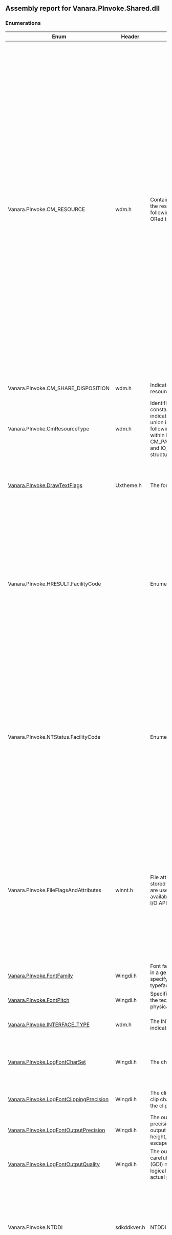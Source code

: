 ## Assembly report for Vanara.PInvoke.Shared.dll
### Enumerations
Enum | Header | Description | Values
---- | ---- | ---- | ----
Vanara.PInvoke.CM_RESOURCE | wdm.h| Contains flag bits that are specific to the resource type, as indicated in the following table. Flags can be bitwise-ORed together as appropriate. | CM_RESOURCE_DMA_8, CM_RESOURCE_MEMORY_READ_WRITE, CM_RESOURCE_PORT_MEMORY, DMAV3_TRANFER_WIDTH_8, CM_RESOURCE_INTERRUPT_LEVEL_SENSITIVE, CM_RESOURCE_DMA_16, CM_RESOURCE_CONNECTION_TYPE_FUNCTION_CONFIG, CM_RESOURCE_INTERRUPT_LATCHED, CM_RESOURCE_PORT_IO, CM_RESOURCE_MEMORY_READ_ONLY, CM_RESOURCE_CONNECTION_TYPE_SERIAL_I2C, DMAV3_TRANFER_WIDTH_16, CM_RESOURCE_INTERRUPT_LEVEL_LATCHED_BITS, CM_RESOURCE_CONNECTION_CLASS_GPIO, CM_RESOURCE_INTERRUPT_MESSAGE, CM_RESOURCE_DMA_32, CM_RESOURCE_CONNECTION_CLASS_SERIAL, DMAV3_TRANFER_WIDTH_32, CM_RESOURCE_CONNECTION_TYPE_GPIO_IO, CM_RESOURCE_CONNECTION_TYPE_SERIAL_SPI, CM_RESOURCE_MEMORY_WRITE_ONLY, CM_RESOURCE_MEMORY_WRITEABILITY_MASK, DMAV3_TRANFER_WIDTH_64, CM_RESOURCE_CONNECTION_TYPE_SERIAL_UART, CM_RESOURCE_CONNECTION_CLASS_FUNCTION_CONFIG, CM_RESOURCE_DMA_8_AND_16, CM_RESOURCE_INTERRUPT_POLICY_INCLUDED, DMAV3_TRANFER_WIDTH_128, CM_RESOURCE_MEMORY_PREFETCHABLE, CM_RESOURCE_PORT_10_BIT_DECODE, DMAV3_TRANFER_WIDTH_256, CM_RESOURCE_MEMORY_COMBINEDWRITE, CM_RESOURCE_DMA_BUS_MASTER, CM_RESOURCE_PORT_12_BIT_DECODE, CM_RESOURCE_PORT_16_BIT_DECODE, CM_RESOURCE_INTERRUPT_SECONDARY_INTERRUPT, CM_RESOURCE_MEMORY_24, CM_RESOURCE_DMA_TYPE_A, CM_RESOURCE_INTERRUPT_WAKE_HINT, CM_RESOURCE_DMA_TYPE_B, CM_RESOURCE_PORT_POSITIVE_DECODE, CM_RESOURCE_MEMORY_CACHEABLE, CM_RESOURCE_DMA_TYPE_F, CM_RESOURCE_PORT_PASSIVE_DECODE, CM_RESOURCE_MEMORY_WINDOW_DECODE, CM_RESOURCE_MEMORY_BAR, CM_RESOURCE_DMA_V3, CM_RESOURCE_PORT_WINDOW_DECODE, CM_RESOURCE_MEMORY_COMPAT_FOR_INACCESSIBLE_RANGE, CM_RESOURCE_PORT_BAR, CM_RESOURCE_MEMORY_LARGE_40, CM_RESOURCE_MEMORY_LARGE_48, CM_RESOURCE_MEMORY_LARGE_64, CM_RESOURCE_MEMORY_LARGE, CM_RESOURCE_INTERRUPT_MESSAGE_TOKEN
Vanara.PInvoke.CM_SHARE_DISPOSITION | wdm.h| Indicates whether the described resource can be shared. | CmResourceShareUndetermined, CmResourceShareDeviceExclusive, CmResourceShareDriverExclusive, CmResourceShareShared
Vanara.PInvoke.CmResourceType | wdm.h| Identifies the resource type. The constant value specified for Type indicates which structure within the u union is valid, as indicated in the following table. (These flags are used within both CM_PARTIAL_RESOURCE_DESCRIPTOR and IO_RESOURCE_DESCRIPTOR structures, except where noted.) | CmResourceTypeNull, CmResourceTypePort, CmResourceTypeInterrupt, CmResourceTypeMemory, CmResourceTypeDma, CmResourceTypeDeviceSpecific, CmResourceTypeBusNumber, CmResourceTypeMemoryLarge, CmResourceTypeNonArbitrated, CmResourceTypeConfigData, CmResourceTypeDevicePrivate, CmResourceTypePcCardConfig, CmResourceTypeMfCardConfig, CmResourceTypeConnection
[Vanara.PInvoke.DrawTextFlags](http://msdn2.microsoft.com/en-us/library/bb773199) | Uxtheme.h| The formatting options for DrawText. | DT_TOP, DT_LEFT, DT_CENTER, DT_RIGHT, DT_VCENTER, DT_BOTTOM, DT_WORDBREAK, DT_SINGLELINE, DT_EXPANDTABS, DT_TABSTOP, DT_NOCLIP, DT_EXTERNALLEADING, DT_CALCRECT, DT_NOPREFIX, DT_INTERNAL, DT_EDITCONTROL, DT_PATH_ELLIPSIS, DT_END_ELLIPSIS, DT_MODIFYSTRING, DT_RTLREADING, DT_WORD_ELLIPSIS, DT_NOFULLWIDTHCHARBREAK, DT_HIDEPREFIX, DT_PREFIXONLY
Vanara.PInvoke.HRESULT.FacilityCode | | Enumeration of facility codes | FACILITY_NULL, FACILITY_RPC, FACILITY_DISPATCH, FACILITY_STORAGE, FACILITY_ITF, FACILITY_WIN32, FACILITY_WINDOWS, FACILITY_SECURITY, FACILITY_SSPI, FACILITY_CONTROL, FACILITY_CERT, FACILITY_INTERNET, FACILITY_MEDIASERVER, FACILITY_MSMQ, FACILITY_SETUPAPI, FACILITY_SCARD, FACILITY_COMPLUS, FACILITY_AAF, FACILITY_URT, FACILITY_ACS, FACILITY_DPLAY, FACILITY_UMI, FACILITY_SXS, FACILITY_WINDOWS_CE, FACILITY_HTTP, FACILITY_USERMODE_COMMONLOG, FACILITY_USERMODE_FILTER_MANAGER, FACILITY_BACKGROUNDCOPY, FACILITY_CONFIGURATION, FACILITY_STATE_MANAGEMENT, FACILITY_METADIRECTORY, FACILITY_WINDOWSUPDATE, FACILITY_DIRECTORYSERVICE, FACILITY_GRAPHICS, FACILITY_SHELL, FACILITY_TPM_SERVICES, FACILITY_TPM_SOFTWARE, FACILITY_PLA, FACILITY_FVE, FACILITY_FWP, FACILITY_WINRM, FACILITY_NDIS, FACILITY_USERMODE_HYPERVISOR, FACILITY_CMI, FACILITY_USERMODE_VIRTUALIZATION, FACILITY_USERMODE_VOLMGR, FACILITY_BCD, FACILITY_USERMODE_VHD, FACILITY_SDIAG, FACILITY_WEBSERVICES, FACILITY_WINDOWS_DEFENDER, FACILITY_OPC
Vanara.PInvoke.NTStatus.FacilityCode | | Enumeration of facility codes | FACILITY_NULL, FACILITY_DEBUGGER, FACILITY_RPC_RUNTIME, FACILITY_RPC_STUBS, FACILITY_IO_ERROR_CODE, FACILITY_CODCLASS_ERROR_CODE, FACILITY_NTWIN32, FACILITY_NTCERT, FACILITY_NTSSPI, FACILITY_TERMINAL_SERVER, FACILTIY_MUI_ERROR_CODE, FACILITY_USB_ERROR_CODE, FACILITY_HID_ERROR_CODE, FACILITY_FIREWIRE_ERROR_CODE, FACILITY_CLUSTER_ERROR_CODE, FACILITY_ACPI_ERROR_CODE, FACILITY_SXS_ERROR_CODE, FACILITY_TRANSACTION, FACILITY_COMMONLOG, FACILITY_VIDEO, FACILITY_FILTER_MANAGER, FACILITY_MONITOR, FACILITY_GRAPHICS_KERNEL, FACILITY_DRIVER_FRAMEWORK, FACILITY_FVE_ERROR_CODE, FACILITY_FWP_ERROR_CODE, FACILITY_NDIS_ERROR_CODE, FACILITY_TPM, FACILITY_RTPM, FACILITY_HYPERVISOR, FACILITY_IPSEC, FACILITY_VIRTUALIZATION, FACILITY_VOLMGR, FACILITY_BCD_ERROR_CODE, FACILITY_WIN32K_NTUSER, FACILITY_WIN32K_NTGDI, FACILITY_RESUME_KEY_FILTER, FACILITY_RDBSS, FACILITY_BTH_ATT, FACILITY_SECUREBOOT, FACILITY_AUDIO_KERNEL, FACILITY_VSM, FACILITY_VOLSNAP, FACILITY_SDBUS, FACILITY_SHARED_VHDX, FACILITY_SMB, FACILITY_INTERIX, FACILITY_SPACES, FACILITY_SECURITY_CORE, FACILITY_SYSTEM_INTEGRITY, FACILITY_LICENSING, FACILITY_PLATFORM_MANIFEST, FACILITY_MAXIMUM_VALUE
Vanara.PInvoke.FileFlagsAndAttributes | winnt.h| File attributes are metadata values stored by the file system on disk and are used by the system and are available to developers via various file I/O APIs. | SECURITY_ANONYMOUS, FILE_ATTRIBUTE_READONLY, FILE_ATTRIBUTE_HIDDEN, FILE_ATTRIBUTE_SYSTEM, FILE_ATTRIBUTE_DIRECTORY, FILE_ATTRIBUTE_ARCHIVE, FILE_ATTRIBUTE_DEVICE, FILE_ATTRIBUTE_NORMAL, FILE_ATTRIBUTE_TEMPORARY, FILE_ATTRIBUTE_SPARSE_FILE, FILE_ATTRIBUTE_REPARSE_POINT, FILE_ATTRIBUTE_COMPRESSED, FILE_ATTRIBUTE_OFFLINE, FILE_ATTRIBUTE_NOT_CONTENT_INDEXED, FILE_ATTRIBUTE_ENCRYPTED, FILE_ATTRIBUTE_INTEGRITY_STREAM, SECURITY_IDENTIFICATION, FILE_ATTRIBUTE_VIRTUAL, FILE_ATTRIBUTE_NO_SCRUB_DATA, SECURITY_IMPERSONATION, SECURITY_DELEGATION, FILE_ATTRIBUTE_EA, SECURITY_CONTEXT_TRACKING, FILE_FLAG_FIRST_PIPE_INSTANCE, SECURITY_EFFECTIVE_ONLY, FILE_FLAG_OPEN_NO_RECALL, SECURITY_SQOS_PRESENT, FILE_FLAG_OPEN_REPARSE_POINT, FILE_FLAG_SESSION_AWARE, FILE_FLAG_POSIX_SEMANTICS, FILE_FLAG_BACKUP_SEMANTICS, FILE_FLAG_DELETE_ON_CLOSE, FILE_FLAG_SEQUENTIAL_SCAN, FILE_FLAG_RANDOM_ACCESS, FILE_FLAG_NO_BUFFERING, FILE_FLAG_OVERLAPPED, FILE_FLAG_WRITE_THROUGH
[Vanara.PInvoke.FontFamily](http://msdn2.microsoft.com/en-us/library/dd145037) | Wingdi.h| Font families describe the look of a font in a general way. They are intended for specifying fonts when the exact typeface desired is not available. | FF_DONTCARE, FF_ROMAN, FF_SWISS, FF_MODERN, FF_SCRIPT, FF_DECORATIVE
[Vanara.PInvoke.FontPitch](http://msdn2.microsoft.com/en-us/library/dd145037) | Wingdi.h| Specifies information about the pitch, the technology, and the family of a physical font. | DEFAULT_PITCH, FIXED_PITCH, TMPF_FIXED_PITCH, VARIABLE_PITCH, TMPF_VECTOR, TMPF_TRUETYPE, MONO_FONT, TMPF_DEVICE
[Vanara.PInvoke.INTERFACE_TYPE](http://msdn2.microsoft.com/en-us/library/4d20f3fd-d06e-420b-af69-9ef34addc611) | wdm.h| The <c>INTERFACE_TYPE</c> enumeration indicates the bus type. | Internal, Isa, Eisa, MicroChannel, TurboChannel, PCIBus, VMEBus, NuBus, PCMCIABus, CBus, MPIBus, MPSABus, ProcessorInternal, InternalPowerBus, PNPISABus, PNPBus, Vmcs, ACPIBus, MaximumInterfaceType, InterfaceTypeUndefined
[Vanara.PInvoke.LogFontCharSet](http://msdn2.microsoft.com/en-us/library/dd145037) | Wingdi.h| The character set. | ANSI_CHARSET, DEFAULT_CHARSET, SYMBOL_CHARSET, MAC_CHARSET, SHIFTJIS_CHARSET, HANGUL_CHARSET, HANGEUL_CHARSET, JOHAB_CHARSET, GB2312_CHARSET, CHINESEBIG5_CHARSET, GREEK_CHARSET, TURKISH_CHARSET, VIETNAMESE_CHARSET, HEBREW_CHARSET, ARABIC_CHARSET, BALTIC_CHARSET, RUSSIAN_CHARSET, THAI_CHARSET, EASTEUROPE_CHARSET, OEM_CHARSET
[Vanara.PInvoke.LogFontClippingPrecision](http://msdn2.microsoft.com/en-us/library/dd145037) | Wingdi.h| The clipping precision defines how to clip characters that are partially outside the clipping region. | CLIP_DEFAULT_PRECIS, CLIP_CHARACTER_PRECIS, CLIP_STROKE_PRECIS, CLIP_MASK, CLIP_LH_ANGLES, CLIP_TT_ALWAYS, CLIP_DFA_OVERRIDE, CLIP_DFA_DISABLE, CLIP_EMBEDDED
[Vanara.PInvoke.LogFontOutputPrecision](http://msdn2.microsoft.com/en-us/library/dd145037) | Wingdi.h| The output precision. The output precision defines how closely the output must match the requested font's height, width, character orientation, escapement, pitch, and font type. | OUT_DEFAULT_PRECIS, OUT_STRING_PRECIS, OUT_CHARACTER_PRECIS, OUT_STROKE_PRECIS, OUT_TT_PRECIS, OUT_DEVICE_PRECIS, OUT_RASTER_PRECIS, OUT_TT_ONLY_PRECIS, OUT_OUTLINE_PRECIS, OUT_SCREEN_OUTLINE_PRECIS, OUT_PS_ONLY_PRECIS
[Vanara.PInvoke.LogFontOutputQuality](http://msdn2.microsoft.com/en-us/library/dd145037) | Wingdi.h| The output quality defines how carefully the graphics device interface (GDI) must attempt to match the logical-font attributes to those of an actual physical font. | DEFAULT_QUALITY, DRAFT_QUALITY, PROOF_QUALITY, NONANTIALIASED_QUALITY, ANTIALIASED_QUALITY, CLEARTYPE_QUALITY, CLEARTYPE_NATURAL_QUALITY
Vanara.PInvoke.NTDDI | sdkddkver.h| NTDDI version constants | NTDDI_WIN2K, NTDDI_WIN2KSP1, NTDDI_WIN2KSP2, NTDDI_WIN2KSP3, NTDDI_WIN2KSP4, NTDDI_WINXP, NTDDI_WINXPSP1, NTDDI_WINXPSP2, NTDDI_WINXPSP3, NTDDI_WINXPSP4, NTDDI_WS03, NTDDI_WS03SP1, NTDDI_WS03SP2, NTDDI_WS03SP3, NTDDI_WS03SP4, NTDDI_VISTA, NTDDI_LONGHORN, NTDDI_WIN6, NTDDI_VISTASP1, NTDDI_WS08, NTDDI_WIN6SP1, NTDDI_WIN6SP2, NTDDI_VISTASP2, NTDDI_WS08SP2, NTDDI_WS08SP3, NTDDI_VISTASP3, NTDDI_WIN6SP3, NTDDI_VISTASP4, NTDDI_WIN6SP4, NTDDI_WS08SP4, NTDDI_WIN7, NTDDI_WIN8, NTDDI_WINBLUE, NTDDI_WINTHRESHOLD, NTDDI_WIN10, NTDDI_WIN10_TH2, NTDDI_WIN10_RS1, NTDDI_WIN10_RS2, NTDDI_WIN10_RS3, NTDDI_WIN10_RS4, NTDDI_WIN10_RS5, NTDDI_WIN10_19H1
Vanara.PInvoke.ObjectTypeListLevel | | Valid values for the `Vanara.PInvoke.OBJECT_TYPE_LIST.level` field. | ACCESS_OBJECT_GUID, ACCESS_PROPERTY_SET_GUID, ACCESS_PROPERTY_GUID, ACCESS_MAX_LEVEL
Vanara.PInvoke.PInvokeClient | | Flags that determine the minimum supported client(s) for a P/Invoke function. | None, Windows2000, WindowsXP, WindowsXP_SP2, WindowsVista, WindowsVista_SP2, Windows7, Windows8, Windows81, Windows10
Vanara.PInvoke.ProcessorArchitecture | winnt.h| Processor architecture | PROCESSOR_ARCHITECTURE_INTEL, PROCESSOR_ARCHITECTURE_MIPS, PROCESSOR_ARCHITECTURE_ALPHA, PROCESSOR_ARCHITECTURE_PPC, PROCESSOR_ARCHITECTURE_SHX, PROCESSOR_ARCHITECTURE_ARM, PROCESSOR_ARCHITECTURE_IA64, PROCESSOR_ARCHITECTURE_ALPHA64, PROCESSOR_ARCHITECTURE_MSIL, PROCESSOR_ARCHITECTURE_AMD64, PROCESSOR_ARCHITECTURE_IA32_ON_WIN64, PROCESSOR_ARCHITECTURE_NEUTRAL, PROCESSOR_ARCHITECTURE_ARM64, PROCESSOR_ARCHITECTURE_ARM32_ON_WIN64, PROCESSOR_ARCHITECTURE_UNKNOWN
Vanara.PInvoke.REG_VALUE_TYPE | winnt.h| A registry value can store data in various formats. When you store data under a registry value, for instance by calling the RegSetValueEx function, you can specify one of the following values to indicate the type of data being stored. When you retrieve a registry value, functions such as RegQueryValueEx use these values to indicate the type of data retrieved. | REG_NONE, REG_SZ, REG_EXPAND_SZ, REG_BINARY, REG_DWORD_LITTLE_ENDIAN, REG_DWORD, REG_DWORD_BIG_ENDIAN, REG_LINK, REG_MULTI_SZ, REG_RESOURCE_LIST, REG_FULL_RESOURCE_DESCRIPTOR, REG_RESOURCE_REQUIREMENTS_LIST, REG_QWORD_LITTLE_ENDIAN, REG_QWORD
Vanara.PInvoke.ResourceType | | Predefined resource types. | RT_CURSOR, RT_BITMAP, RT_ICON, RT_MENU, RT_DIALOG, RT_STRING, RT_FONTDIR, RT_FONT, RT_ACCELERATOR, RT_RCDATA, RT_MESSAGETABLE, RT_GROUP_CURSOR, RT_GROUP_ICON, RT_VERSION, RT_DLGINCLUDE, RT_PLUGPLAY, RT_VXD, RT_ANICURSOR, RT_ANIICON, RT_HTML, RT_MANIFEST
Vanara.PInvoke.SECURITY_INFORMATION | winnt.h| The SECURITY_INFORMATION data type identifies the object-related security information being set or queried. This security information includes: | OWNER_SECURITY_INFORMATION, GROUP_SECURITY_INFORMATION, DACL_SECURITY_INFORMATION, SACL_SECURITY_INFORMATION, LABEL_SECURITY_INFORMATION, ATTRIBUTE_SECURITY_INFORMATION, SCOPE_SECURITY_INFORMATION, PROCESS_TRUST_LABEL_SECURITY_INFORMATION, BACKUP_SECURITY_INFORMATION, UNPROTECTED_SACL_SECURITY_INFORMATION, UNPROTECTED_DACL_SECURITY_INFORMATION, PROTECTED_SACL_SECURITY_INFORMATION, PROTECTED_DACL_SECURITY_INFORMATION
Vanara.PInvoke.HRESULT.SeverityLevel | | A value indicating whether an `Vanara.PInvoke.HRESULT` is a success (Severity bit 31 equals 0). | Success, Fail
Vanara.PInvoke.NTStatus.SeverityLevel | | A value indicating the severity of an `Vanara.PInvoke.NTStatus` value (bits 30-31). | STATUS_SEVERITY_SUCCESS, STATUS_SEVERITY_INFORMATIONAL, STATUS_SEVERITY_WARNING, STATUS_SEVERITY_ERROR
[Vanara.PInvoke.ShowWindowCommand](http://msdn2.microsoft.com/en-us/library/bb759784) | WinUser.h| The flags that specify how an application is to be displayed when it is opened. | SW_HIDE, SW_SHOWNORMAL, SW_NORMAL, SW_SHOWMINIMIZED, SW_SHOWMAXIMIZED, SW_MAXIMIZE, SW_SHOWNOACTIVATE, SW_SHOW, SW_MINIMIZE, SW_SHOWMINNOACTIVE, SW_SHOWNA, SW_RESTORE, SW_SHOWDEFAULT, SW_FORCEMINIMIZE
[Vanara.PInvoke.STGM](http://msdn2.microsoft.com/en-us/library/aa380337) | ObjBase.h| The STGM constants are flags that indicate conditions for creating and deleting the object and access modes for the object. The STGM constants are included in the IStorage, IStream, and IPropertySetStorage interfaces and in the StgCreateDocfile, StgCreateStorageEx, StgCreateDocfileOnILockBytes, StgOpenStorage, and StgOpenStorageEx functions. <para> These elements are often combined using an OR operator. They are interpreted in groups as listed in the following table. It is not valid to use more than one element from a single group. | STGM_DIRECT, STGM_FAILIFTHERE, STGM_READ, STGM_WRITE, STGM_READWRITE, STGM_SHARE_EXCLUSIVE, STGM_SHARE_DENY_WRITE, STGM_SHARE_DENY_READ, STGM_SHARE_DENY_NONE, STGM_CREATE, STGM_TRANSACTED, STGM_CONVERT, STGM_PRIORITY, STGM_NOSCRATCH, STGM_NOSNAPSHOT, STGM_DIRECT_SWMR, STGM_DELETEONRELEASE, STGM_SIMPLE
[Vanara.PInvoke.SystemColorIndex](http://msdn2.microsoft.com/en-us/library/ms724371) | WinUser.h| Color index used to get a system color from <c>GetSysColor</c>. | COLOR_SCROLLBAR, COLOR_BACKGROUND, COLOR_DESKTOP, COLOR_ACTIVECAPTION, COLOR_INACTIVECAPTION, COLOR_MENU, COLOR_WINDOW, COLOR_WINDOWFRAME, COLOR_MENUTEXT, COLOR_WINDOWTEXT, COLOR_CAPTIONTEXT, COLOR_ACTIVEBORDER, COLOR_INACTIVEBORDER, COLOR_APPWORKSPACE, COLOR_HIGHLIGHT, COLOR_HIGHLIGHTTEXT, COLOR_BTNFACE, COLOR_3DFACE, COLOR_BTNSHADOW, COLOR_3DSHADOW, COLOR_GRAYTEXT, COLOR_BTNTEXT, COLOR_INACTIVECAPTIONTEXT, COLOR_3DHILIGHT, COLOR_BTNHILIGHT, COLOR_BTNHIGHLIGHT, COLOR_3DHIGHLIGHT, COLOR_3DDKSHADOW, COLOR_3DLIGHT, COLOR_INFOTEXT, COLOR_INFOBK, COLOR_HOTLIGHT, COLOR_GRADIENTACTIVECAPTION, COLOR_GRADIENTINACTIVECAPTION, COLOR_MENUHILIGHT, COLOR_MENUBAR
Vanara.PInvoke.SystemShutDownReason | | Flags used in the ExitWindowsEx, InitiateShutdown and InitiateSystemShutdownEx functions. | SHTDN_REASON_MAJOR_OTHER, SHTDN_REASON_MINOR_OTHER, SHTDN_REASON_MAJOR_NONE, SHTDN_REASON_MINOR_MAINTENANCE, SHTDN_REASON_MINOR_INSTALLATION, SHTDN_REASON_MINOR_UPGRADE, SHTDN_REASON_MINOR_RECONFIG, SHTDN_REASON_MINOR_HUNG, SHTDN_REASON_MINOR_UNSTABLE, SHTDN_REASON_MINOR_DISK, SHTDN_REASON_MINOR_PROCESSOR, SHTDN_REASON_MINOR_NETWORKCARD, SHTDN_REASON_MINOR_POWER_SUPPLY, SHTDN_REASON_MINOR_CORDUNPLUGGED, SHTDN_REASON_MINOR_ENVIRONMENT, SHTDN_REASON_MINOR_HARDWARE_DRIVER, SHTDN_REASON_MINOR_OTHERDRIVER, SHTDN_REASON_MINOR_BLUESCREEN, SHTDN_REASON_MINOR_SERVICEPACK, SHTDN_REASON_MINOR_HOTFIX, SHTDN_REASON_MINOR_SECURITYFIX, SHTDN_REASON_MINOR_SECURITY, SHTDN_REASON_MINOR_NETWORK_CONNECTIVITY, SHTDN_REASON_MINOR_WMI, SHTDN_REASON_MINOR_SERVICEPACK_UNINSTALL, SHTDN_REASON_MINOR_HOTFIX_UNINSTALL, SHTDN_REASON_MINOR_SECURITYFIX_UNINSTALL, SHTDN_REASON_MINOR_MMC, SHTDN_REASON_MINOR_SYSTEMRESTORE, SHTDN_REASON_MINOR_TERMSRV, SHTDN_REASON_MINOR_DC_PROMOTION, SHTDN_REASON_MINOR_DC_DEMOTION, SHTDN_REASON_MINOR_NONE, SHTDN_REASON_UNKNOWN, SHTDN_REASON_MAJOR_HARDWARE, SHTDN_REASON_MAJOR_OPERATINGSYSTEM, SHTDN_REASON_MAJOR_SOFTWARE, SHTDN_REASON_MAJOR_APPLICATION, SHTDN_REASON_MAJOR_SYSTEM, SHTDN_REASON_MAJOR_POWER, SHTDN_REASON_MAJOR_LEGACY_API, SHTDN_REASON_FLAG_COMMENT_REQUIRED, SHTDN_REASON_FLAG_DIRTY_PROBLEM_ID_REQUIRED, SHTDN_REASON_FLAG_CLEAN_UI, SHTDN_REASON_FLAG_DIRTY_UI, SHTDN_REASON_FLAG_MOBILE_UI_RESERVED, SHTDN_REASON_FLAG_USER_DEFINED, SHTDN_REASON_FLAG_PLANNED, SHTDN_REASON_LEGACY_API
Vanara.PInvoke.WIN32_WINNT | sdkddkver.h| _WIN32_WINNT version constants | _WIN32_WINNT_NT4, _WIN32_WINNT_WIN2K, _WIN32_WINNT_WINXP, _WIN32_WINNT_WS03, _WIN32_WINNT_WIN6, _WIN32_WINNT_VISTA, _WIN32_WINNT_WS08, _WIN32_WINNT_LONGHORN, _WIN32_WINNT_WIN7, _WIN32_WINNT_WIN8, _WIN32_WINNT_WINBLUE, _WIN32_WINNT_WINTHRESHOLD, _WIN32_WINNT_WIN10
### Structures
Struct | Header | Description
---- | ---- | ----
Vanara.PInvoke.ACCESS_MASK | | Access flags.
Vanara.PInvoke.CM_PARTIAL_RESOURCE_DESCRIPTOR.BusNumber | | 
[Vanara.PInvoke.CM_FULL_RESOURCE_DESCRIPTOR](http://msdn2.microsoft.com/en-us/library/e405c545-da0c-4b47-84c2-dd26d746da94) | wdm.h| <para> The <c>CM_FULL_RESOURCE_DESCRIPTOR</c> structure specifies a set of system hardware resources of various types, assigned to a device that is connected to a specific bus. This structure is contained within a CM_RESOURCE_LIST structure. </para>
[Vanara.PInvoke.CM_PARTIAL_RESOURCE_DESCRIPTOR](http://msdn2.microsoft.com/en-us/library/96bf7bab-b8f5-439c-8717-ea6956ed0213) | wdm.h| The <c>CM_PARTIAL_RESOURCE_DESCRIPTOR</c> structure specifies one or more system hardware resources, of a single type, assigned to a device. This structure is used to create an array within a CM_PARTIAL_RESOURCE_LIST structure.
[Vanara.PInvoke.CM_PARTIAL_RESOURCE_LIST](http://msdn2.microsoft.com/en-us/library/f16b26f5-1f32-4c2e-83ec-0a0f79a4be85) | wdm.h| <para> The <c>CM_PARTIAL_RESOURCE_LIST</c> structure specifies a set of system hardware resources, of various types, assigned to a device. This structure is contained within a CM_FULL_RESOURCE_DESCRIPTOR structure. </para>
[Vanara.PInvoke.CM_RESOURCE_LIST](http://msdn2.microsoft.com/en-us/library/01f31255-a4f7-4a16-9238-a7391bb850d1) | wdm.h| The <c>CM_RESOURCE_LIST</c> structure specifies all of the system hardware resources assigned to a device.
[Vanara.PInvoke.COLORREF](http://msdn2.microsoft.com/en-us/library/dd183449) | Windef.h| The COLORREF value is used to specify an RGB color in the form <c>0x00bbggrr</c>.
Vanara.PInvoke.CM_PARTIAL_RESOURCE_DESCRIPTOR.Connection | | 
Vanara.PInvoke.CM_PARTIAL_RESOURCE_DESCRIPTOR.DevicePrivate | | 
Vanara.PInvoke.CM_PARTIAL_RESOURCE_DESCRIPTOR.DeviceSpecificData | | 
Vanara.PInvoke.CM_PARTIAL_RESOURCE_DESCRIPTOR.Dma | | 
Vanara.PInvoke.CM_PARTIAL_RESOURCE_DESCRIPTOR.DmaV3 | | 
Vanara.PInvoke.CM_PARTIAL_RESOURCE_DESCRIPTOR.Generic | | 
Vanara.PInvoke.HACCEL | | Provides a handle to an accelerator table.
Vanara.PInvoke.HANDLE | | Provides a generic handle.
Vanara.PInvoke.HBITMAP | | Provides a handle to a bitmap.
Vanara.PInvoke.HBRUSH | | Provides a handle to a drawing brush.
Vanara.PInvoke.HCURSOR | | Provides a handle to a Windows cursor.
Vanara.PInvoke.HDC | | Provides a handle to a graphic device context.
Vanara.PInvoke.HDESK | | Provides a handle to a desktop.
Vanara.PInvoke.HDPA | | Provides a handle to a DPA.
Vanara.PInvoke.HDROP | | Provides a handle to a Windows drop operation.
Vanara.PInvoke.HDSA | | Provides a handle to a DSA.
Vanara.PInvoke.HDWP | | Provides a handle to a deferred windows position.
Vanara.PInvoke.HENHMETAFILE | | Provides a handle to an enhanced metafile.
Vanara.PInvoke.HFILE | | Provides a handle to a file.
Vanara.PInvoke.HFONT | | Provides a handle to a font.
Vanara.PInvoke.HGDIOBJ | | Provides a handle to a graphic device object.
Vanara.PInvoke.HICON | | Provides a handle to a Windows icon.
Vanara.PInvoke.HIMAGELIST | | Provides a handle to a Windows image list.
Vanara.PInvoke.HINSTANCE | | Provides a handle to a module or library instance.
Vanara.PInvoke.HKEY | | Provides a handle to a Windows registry key.
Vanara.PInvoke.HMENU | | Provides a handle to a menu.
Vanara.PInvoke.HMETAFILE | | Provides a handle to a metafile.
Vanara.PInvoke.HMONITOR | | Provides a handle to a monitor.
Vanara.PInvoke.HPALETTE | | Provides a handle to a palette.
Vanara.PInvoke.HPEN | | Provides a handle to a drawing pen.
Vanara.PInvoke.HPROCESS | | Provides a handle to a process.
Vanara.PInvoke.HPROPSHEET | | Provides a handle to a Windows property sheet.
Vanara.PInvoke.HPROPSHEETPAGE | | Provides a handle to a property sheet page.
Vanara.PInvoke.HRESULT | | Formal replacement for the Windows HRESULT definition. In windows.h, it is a defined UINT value. For .NET, this class strongly types the value.
Vanara.PInvoke.HRGN | | Provides a handle to a drawing region.
Vanara.PInvoke.HTHEME | | Provides a handle to a Windows theme.
Vanara.PInvoke.HTHREAD | | Provides a handle to a thread.
Vanara.PInvoke.HTHUMBNAIL | | Provides a handle to a Windows thumbnail.
Vanara.PInvoke.HTOKEN | | Provides a handle to an access token .
Vanara.PInvoke.HWINSTA | | Provides a handle to a windows station.
Vanara.PInvoke.HWND | | Provides a handle to a window or dialog.
Vanara.PInvoke.CM_PARTIAL_RESOURCE_DESCRIPTOR.Interrupt | | 
Vanara.PInvoke.LCID | | 
[Vanara.PInvoke.LOGFONT](http://msdn2.microsoft.com/en-us/library/dd145037) | Wingdi.h| The LOGFONT structure defines the attributes of a font.
Vanara.PInvoke.CM_PARTIAL_RESOURCE_DESCRIPTOR.Memory40 | | 
Vanara.PInvoke.CM_PARTIAL_RESOURCE_DESCRIPTOR.Memory48 | | 
Vanara.PInvoke.CM_PARTIAL_RESOURCE_DESCRIPTOR.Memory64 | | 
Vanara.PInvoke.CM_PARTIAL_RESOURCE_DESCRIPTOR.MessageInterruptRaw | | 
Vanara.PInvoke.MSG | | Contains message information from a thread's message queue.
Vanara.PInvoke.NTStatus | | Formal replacement for the Windows NTStatus definition. In ntstatus.h, it is a defined UINT value. For .NET, this class strongly types the value.
[Vanara.PInvoke.OBJECT_TYPE_LIST](http://msdn2.microsoft.com/en-us/library/c729ff1a-65f3-4f6f-84dd-5700aead75ce) | winnt.h| The <c>OBJECT_TYPE_LIST</c> structure identifies an object type element in a hierarchy of object types. The AccessCheckByType functions use an array of <c>OBJECT_TYPE_LIST</c> structures to define a hierarchy of an object and its subobjects, such as property sets and properties.
Vanara.PInvoke.PACE | | Provides a pointer to an access control entry.
Vanara.PInvoke.PACL | | Provides a pointer to an access control list.
Vanara.PInvoke.POINTS | | The POINTS structure defines the coordinates of a point.
Vanara.PInvoke.PRECT | | Defines the coordinates of the upper-left and lower-right corners of a rectangle.
Vanara.PInvoke.PSECURITY_DESCRIPTOR | | Provides a pointer to a security descriptor.
Vanara.PInvoke.PSID | | Provides a pointer to a security identifier.
Vanara.PInvoke.RECT | | Defines the coordinates of the upper-left and lower-right corners of a rectangle.
Vanara.PInvoke.ResourceId | | Helper structure to use for a pointer that can morph into a string, pointer or integer.
Vanara.PInvoke.SECURITY_ATTRIBUTES | | The SECURITY_ATTRIBUTES structure contains the security descriptor for an object and specifies whether the handle retrieved by specifying this structure is inheritable. This structure provides security settings for objects created by various functions, such as CreateFile, CreatePipe, CreateProcess, RegCreateKeyEx, or RegSaveKeyEx.
[Vanara.PInvoke.SIZE](http://msdn2.microsoft.com/en-us/library/dd145106) | Windef.h| The <c>SIZE</c> structure specifies the width and height of a rectangle.
Vanara.PInvoke.SYSTEMTIME | | Specifies a date and time, using individual members for the month, day, year, weekday, hour, minute, second, and millisecond. The time is either in coordinated universal time (UTC) or local time, depending on the function that is being called.
Vanara.PInvoke.CM_PARTIAL_RESOURCE_DESCRIPTOR.union | | 
Vanara.PInvoke.WIN32_FIND_DATA | | Contains information about the file that is found by the FindFirstFile, FindFirstFileEx, or FindNextFile function.
Vanara.PInvoke.Win32Error | | Represents a Win32 Error Code. This can be used in place of a return value.
### Interfaces
Interface | Header | Description
---- | ---- | ----
Vanara.PInvoke.IErrorProvider | | Common properties and methods for errors.
Vanara.PInvoke.IGraphicsObjectHandle | | Signals that a structure or class holds a handle to a synchronization object.
Vanara.PInvoke.IHandle | | Signals that a structure or class holds a HANDLE.
Vanara.PInvoke.IKernelHandle | | Signals that a structure or class holds a handle to a synchronization object.
Vanara.PInvoke.ISecurityObject | | Signals that a structure or class holds a pointer to a security object.
Vanara.PInvoke.IShellHandle | | Signals that a structure or class holds a handle to a synchronization object.
Vanara.PInvoke.ISyncHandle | | Signals that a structure or class holds a handle to a synchronization object.
Vanara.PInvoke.IUserHandle | | Signals that a structure or class holds a handle to a synchronization object.
### Classes
Class | Header | Description
---- | ---- | ----
Vanara.PInvoke.AssociateAttribute | | Associates a Guid with an element.
Vanara.Collections.IEnumFromCom<T>.ComTryGetNext | | Delegate that gets the next value in an enumeration and returns true or returns false to indicate there are no more items in the enumeration.
Vanara.InteropServices.CoTaskMemStringMarshaler | | Marshals strings that are allocated by native code and must be freed using CoTaskMemFree after use.
Vanara.PInvoke.FunctionHelper | | Generic functions to help with standard function patterns like getting a string from a method.
Vanara.Collections.IEnumFromCom<T> | | Creates an enumerable class from a get next method in the form of HRESULT Next(uint, TItem[], out uint) and a reset method. Useful if a class doesn't support `System.Collections.IEnumerable` or `System.Collections.Generic.IEnumerable`1` like some COM objects.
Vanara.Collections.IEnumFromIndexer<T> | | Creates an enumerable class from a counter and an indexer. Useful if a class doesn't support `System.Collections.IEnumerable` or `System.Collections.Generic.IEnumerable`1` like some COM objects.
Vanara.Collections.IEnumFromNext<T> | | Creates an enumerable class from a get next method and a reset method. Useful if a class doesn't support `System.Collections.IEnumerable` or `System.Collections.Generic.IEnumerable`1` like some COM objects.
Vanara.PInvoke.Lib | | Holds string values for all used external API libraries.
Vanara.PInvoke.Macros | | Platform invokable enumerated types, constants and functions from windows.h
Vanara.InteropServices.NullTermStringArrayMarshaler | | Marshals an array of strings to a concatenated list of strings with an extra NULL terminator.
Vanara.PInvoke.OverlappedAsync | | Helper methods to work with asynchronous methods using `System.Threading.NativeOverlapped`.
Vanara.PInvoke.OverlappedAsync.OverlappedAsyncResult | | Holds all pertinent information for handling results and errors in an overlapped set of method calls.
Vanara.Extensions.PInvokeClientExtensions | | Extension methods for `Vanara.PInvoke.PInvokeClient`.
Vanara.PInvoke.PInvokeDataAttribute | | Captures information about P/Invoke calls.
Vanara.PInvoke.PRECT | | Defines the coordinates of the upper-left and lower-right corners of a rectangle.
Vanara.PInvoke.FunctionHelper.PtrFunc<T> | | Delegate to get the size of memory allocated to a pointer.
Vanara.Extensions.RegistryTypeExt | | Extension methods for registry types.
Vanara.InteropServices.SafeElementArray<T> | | A safe unmanaged array of structures allocated on the global heap with a prefix type (usually a uint or int) that determines the count of elements.
Vanara.PInvoke.SafeHANDLE | | Base class for all native handles.
Vanara.InteropServices.SafeNativeArray<T> | | A safe unmanaged array of structures allocated on the global heap. Array size determined by allocated memory size divided by size of structure.
Vanara.InteropServices.SafeNativeArrayBase<T> | | A safe unmanaged array of structures. Array size determined by size of structure.
Vanara.InteropServices.SafeNativeLinkedList<T> | | A safe unmanaged linked list of structures allocated on the global heap.
Vanara.PInvoke.SafeResourceId | | Represents a system resource name that can identify as a string, integer, or pointer.
Vanara.PInvoke.FunctionHelper.SBFunc<T> | | Delegate that takes and StringBuilder and initial size and returns a result.
Vanara.PInvoke.SECURITY_ATTRIBUTES | | The SECURITY_ATTRIBUTES structure contains the security descriptor for an object and specifies whether the handle retrieved by specifying this structure is inheritable. This structure provides security settings for objects created by various functions, such as CreateFile, CreatePipe, CreateProcess, RegCreateKeyEx, or RegSaveKeyEx.
Vanara.PInvoke.FunctionHelper.SizeFunc<T> | | Gets a size and returns an error.
Vanara.PInvoke.StructHelper | | Helper methods for structures.
Vanara.Collections.IEnumFromNext<T>.TryGetNext | | Delegate that gets the next value in an enumeration and returns true or returns false to indicate there are no more items in the enumeration.
